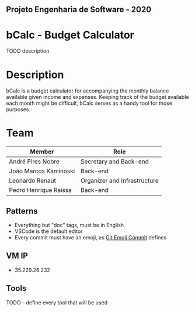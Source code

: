 ## Projeto Engenharia de Software - 2020

# bCalc - Budget Calculator 
TODO description

# Description
bCalc is a budget calculator for accompanying the monthly balance available given income and expenses.
Keeping track of the budget available each month might be difficult, bCalc serves as a handy tool for those purposes.

# Team
| Member | Role |
|-----------------------|------------------------| 
| André Pires Nobre | Secretary and Back-end |
| João Marcos Kaminoski | Back-end |
| Leonardo Renaut | Organizer and Infrastructure |
| Pedro Henrique Raissa | Back-end |

## Patterns
- Everything but "doc" tags, must be in English
- VSCode is the default editor
- Every commit must have an emoji, as [Git Emoji Commit](https://marketplace.visualstudio.com/items?itemName=maixiaojie.git-emoji) defines

## VM IP
- 35.229.26.232

## Tools
TODO - define every tool that will be used
